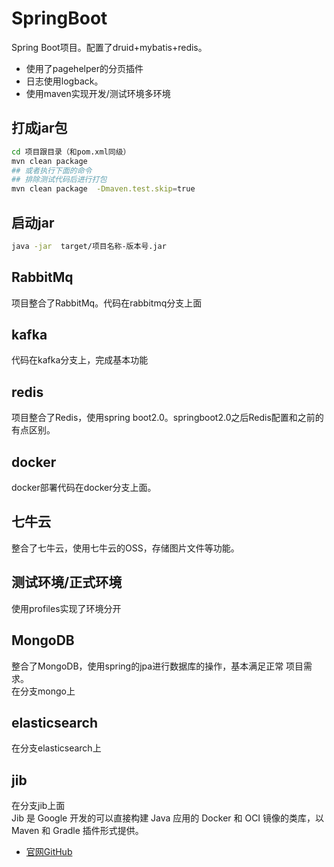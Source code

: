 # SpringBoot
Spring Boot项目。配置了druid+mybatis+redis。
- 使用了pagehelper的分页插件
- 日志使用logback。
- 使用maven实现开发/测试环境多环境

## 打成jar包
```bash
cd 项目跟目录（和pom.xml同级）
mvn clean package
## 或者执行下面的命令
## 排除测试代码后进行打包
mvn clean package  -Dmaven.test.skip=true
```
## 启动jar
```bash
java -jar  target/项目名称-版本号.jar
```

## RabbitMq
项目整合了RabbitMq。代码在rabbitmq分支上面

## kafka
代码在kafka分支上，完成基本功能

## redis
项目整合了Redis，使用spring boot2.0。springboot2.0之后Redis配置和之前的有点区别。

## docker
docker部署代码在docker分支上面。

## 七牛云
整合了七牛云，使用七牛云的OSS，存储图片文件等功能。

## 测试环境/正式环境
使用profiles实现了环境分开

## MongoDB
整合了MongoDB，使用spring的jpa进行数据库的操作，基本满足正常
项目需求。    
在分支mongo上

## elasticsearch
在分支elasticsearch上

## jib
在分支jib上面    
Jib 是 Google 开发的可以直接构建 Java 应用的 Docker 和 OCI 镜像的类库，以 Maven 和 Gradle 插件形式提供。
- [官网GitHub](https://github.com/GoogleContainerTools/jib)